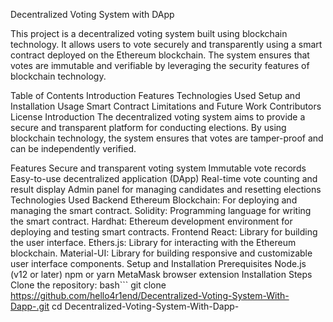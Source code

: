 Decentralized Voting System with DApp

This project is a decentralized voting system built using blockchain technology. It allows users to vote securely and transparently using a smart contract deployed on the Ethereum blockchain. The system ensures that votes are immutable and verifiable by leveraging the security features of blockchain technology.

Table of Contents
Introduction
Features
Technologies Used
Setup and Installation
Usage
Smart Contract
Limitations and Future Work
Contributors
License
Introduction
The decentralized voting system aims to provide a secure and transparent platform for conducting elections. By using blockchain technology, the system ensures that votes are tamper-proof and can be independently verified.

Features
Secure and transparent voting system
Immutable vote records
Easy-to-use decentralized application (DApp)
Real-time vote counting and result display
Admin panel for managing candidates and resetting elections
Technologies Used
Backend
Ethereum Blockchain: For deploying and managing the smart contract.
Solidity: Programming language for writing the smart contract.
Hardhat: Ethereum development environment for deploying and testing smart contracts.
Frontend
React: Library for building the user interface.
Ethers.js: Library for interacting with the Ethereum blockchain.
Material-UI: Library for building responsive and customizable user interface components.
Setup and Installation
Prerequisites
Node.js (v12 or later)
npm or yarn
MetaMask browser extension
Installation Steps
Clone the repository:
bash```
git clone https://github.com/hello4r1end/Decentralized-Voting-System-With-Dapp-.git
cd Decentralized-Voting-System-With-Dapp-
```

